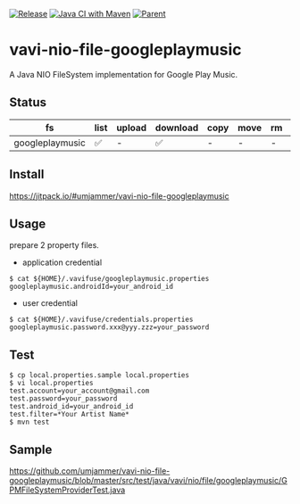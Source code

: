 [![Release](https://jitpack.io/v/umjammer/vavi-nio-file-googleplaymusic.svg)](https://jitpack.io/#umjammer/vavi-nio-file-googleplaymusic) [![Java CI with Maven](https://github.com/umjammer/vavi-nio-file-googleplaymusic/workflows/Java%20CI%20with%20Maven/badge.svg)](https://github.com/umjammer/vavi-nio-file-googleplaymusic/actions) [![Parent](https://img.shields.io/badge/Parent-vavi--apps--fuse-pink)](https://github.com/umjammer/vavi-apps-fuse)

# vavi-nio-file-googleplaymusic

A Java NIO FileSystem implementation for Google Play Music.

## Status

| fs        | list | upload | download | copy | move | rm | mkdir | cache | watch | library |
|-----------|------|--------|----------|------|------|----|-------|-------|-------|---------|
| googleplaymusic | ✅   | -    | ✅      | -   | -   | - | -    | -    | -     | [gplaymusic](https://github.com/umjammer/gplaymusic) |

## Install

https://jitpack.io/#umjammer/vavi-nio-file-googleplaymusic

## Usage

prepare 2 property files.

 * application credential

```shell
$ cat ${HOME}/.vavifuse/googleplaymusic.properties
googleplaymusic.androidId=your_android_id
```

 * user credential

```shell
$ cat ${HOME}/.vavifuse/credentials.properties
googleplaymusic.password.xxx@yyy.zzz=your_password
```

## Test

```shell
$ cp local.properties.sample local.properties
$ vi local.properties
test.account=your_account@gmail.com
test.password=your_password
test.android_id=your_android_id
test.filter=*Your Artist Name*
$ mvn test
```

## Sample

https://github.com/umjammer/vavi-nio-file-googleplaymusic/blob/master/src/test/java/vavi/nio/file/googleplaymusic/GPMFileSystemProviderTest.java
